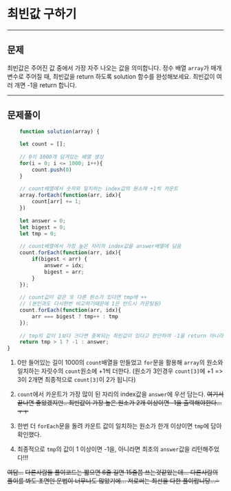 # 최빈값 구하기

---

## 문제

최빈값은 주어진 값 중에서 가장 자주 나오는 값을 의미합니다. 정수 배열 `array`가 매개변수로 주어질 때, 최빈값을 return 하도록 solution 함수를 완성해보세요. 
최빈값이 여러 개면 -1을 return 합니다.

---
## 문제풀이

```javascript
    function solution(array) {
    
    let count = [];
    
    // 0이 1000개 담겨있는 배열 생성
    for(i = 0; i <= 1000; i++){
        count.push(0)
    }
    
    // count배열에서 숫자와 일치하는 index값의 원소에 +1씩 카운트
    array.forEach(function(arr, idx){
        count[arr] += 1;
    }) 
    
    let answer = 0;
    let bigest = 0;
    let tmp = 0;
    
    // count배열에서 가장 높은 자리의 index값을 answer배열에 담음
    count.forEach(function(arr, idx){
        if(bigest < arr) {
            answer = idx;
            bigest = arr;
        }
    });
    
    // count값이 같은 또 다른 원소가 있다면 tmp에 ++
    // (본인과도 다시한번 비교하기때문에 1은 반드시 카운팅됨)
    count.forEach(function(arr, idx){
        arr === bigest ? tmp++ : tmp
    });
    
    // tmp의 값이 1보다 크다면 중복되는 최빈값이 있다고 판단하여 -1을 return 아니라면 answer를 return
    return tmp > 1 ? -1 : answer;
}
```

1. 0만 들어있는 길이 1000의 `count`배열을 만들었고
`for`문을 활용해 `array`의 원소와 일치하는 자릿수의 `count`원소에 +1씩 더한다.
(원소가 3인경우 `count[3]`에 +1 => 3이 2개면 최종적으로 `count[3]`이 2가 됩니다)

2. `count`에서 카운트가 가장 많이 된 자리의 index값을 `answer`에 우선 담는다.
~~여기서 끝나면 좋았겠지만.. 최빈값이 가장 높은 원소가 2개 이상이면 -1을 출력해야한다...ㅜㅜ~~

3. 한번 더 `forEach`문을 돌려 카운트 값이 일치하는 원소가 한개 이상이면 `tmp`에 담아 확인했다.

4. 최종적으로 `tmp`의 값이 1 이상이면 -1을, 아니라면 최초의 `answer`값을 리턴해주었다!!!


~~여담...~~
~~다른사람들 풀이코드는 짧으면 6줄 길면 15줄쯤 쓰는것같았는데... 다른사람의 풀이를 봐도 초면인 문법이 너무나도 많았기에... 저로써는 최선을 다한 풀이랍니당...💦~~